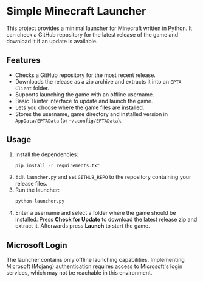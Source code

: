 # Simple Minecraft Launcher

This project provides a minimal launcher for Minecraft written in Python. It can check a GitHub repository for the latest release of the game and download it if an update is available.

## Features
- Checks a GitHub repository for the most recent release.
- Downloads the release as a zip archive and extracts it into an `EPTA Client` folder.
- Supports launching the game with an offline username.
- Basic Tkinter interface to update and launch the game.
- Lets you choose where the game files are installed.
- Stores the username, game directory and installed version in `AppData/EPTAData` (or `~/.config/EPTAData`).

## Usage
1. Install the dependencies:
   ```bash
   pip install -r requirements.txt
   ```
2. Edit `launcher.py` and set `GITHUB_REPO` to the repository containing your release files.
3. Run the launcher:
   ```bash
   python launcher.py
   ```
4. Enter a username and select a folder where the game should be installed.
   Press **Check for Update** to download the latest release zip and extract it.
   Afterwards press **Launch** to start the game.

## Microsoft Login
The launcher contains only offline launching capabilities. Implementing Microsoft (Mojang) authentication requires access to Microsoft's login services, which may not be reachable in this environment.
